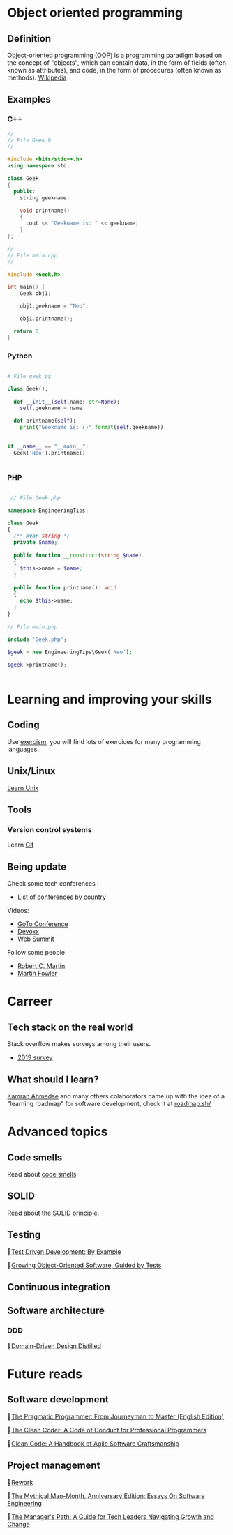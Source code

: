 # Object oriented programming
## Definition
  Object-oriented programming (OOP) is a programming paradigm based on the concept of "objects", which can contain data, in the form of fields (often known as attributes), and code, in the form of procedures (often known as methods). [Wikipedia](https://en.wikipedia.org/wiki/Object-oriented_programming)
## Examples
### C++

```c++
//
// File Geek.h
//

#include <bits/stdc++.h> 
using namespace std; 

class Geek 
{ 
  public: 
	string geekname; 

	void printname() 
	{ 
	  cout << "Geekname is: " << geekname; 
	} 
}; 

//
// File main.cpp
//

#include <Geek.h> 

int main() { 
	Geek obj1; 

	obj1.geekname = "Neo"; 

	obj1.printname(); 

  return 0; 
} 
```

### Python
```python

# File geek.py

class Geek():
    
  def __init__(self,name: str=None):
    self.geekname = name

  def printname(self):
    print("Geekname is: {}".format(self.geekname))
      

if __name__ == "__main__":
  Geek('Neo').printname()
  
```

### PHP
```php

 // File Geek.php

namespace EngineeringTips;

class Geek 
{
  /** @var string */
  private $name;
  
  public function __construct(string $name) 
  {
    $this->name = $name;
  }
  
  public function printname(): void 
  {
    echo $this->name;
  }
}
    
// File main.php
  
include 'Geek.php';

$geek = new EngineeringTips\Geek('Neo');

$geek->printname();
  
```

# Learning and improving your skills
## Coding
Use [exercism](https://exercism.io/), you will find lots of exercices for many programming languages.

## Unix/Linux
[Learn Unix](https://es.coursera.org/learn/unix)

## Tools
### Version control systems

Learn [Git](https://try.github.io/)


## Being update
Check some tech conferences : 
* [List of conferences by country](https://techconferences.co/)

Videos:

* [GoTo Conference](https://www.youtube.com/channel/UCs_tLP3AiwYKwdUHpltJPuA)
* [Devoxx](https://www.youtube.com/channel/UCCBVCTuk6uJrN3iFV_3vurg)
* [Web Summit](https://www.youtube.com/channel/UCJtkHqH4Qof97TSx7BzE5IQ/videos)

Follow some people

* [Robert C. Martin](https://twitter.com/unclebobmartin)
* [Martin Fowler](https://twitter.com/martinfowler)

# Carreer
## Tech stack on the real world
Stack overflow makes surveys among their users.
* [2019 survey](https://insights.stackoverflow.com/survey/2019)

## What should I learn?
[Kamran Ahmedse](https://twitter.com/kamranahmedse) and many others colaborators came up with the idea of a "learning roadmap" for software development, check it at [roadmap.sh/](https://roadmap.sh/)

# Advanced topics

## Code smells 
Read about [code smells](https://en.wikipedia.org/wiki/Code_smell)

## SOLID
Read about the [SOLID orinciple](https://en.wikipedia.org/wiki/SOLID).

## Testing
📖[Test Driven Development: By Example](https://www.amazon.com/gp/product/0321146530/ref=x_gr_w_bb_sout)

📖[Growing Object-Oriented Software, Guided by Tests](https://www.amazon.com/gp/product/0321503627/ref=x_gr_w_bb_sout)
    
## Continuous integration

## Software architecture
### DDD
📖[Domain-Driven Design Distilled](https://www.amazon.com/gp/product/0134434420/ref=x_gr_w_bb_sout)

# Future reads
## Software development
📖[The Pragmatic Programmer: From Journeyman to Master (English Edition)](https://www.amazon.es/Pragmatic-Programmer-Journeyman-Master-ebook/dp/B003GCTQAE)

📖[The Clean Coder: A Code of Conduct for Professional Programmers](https://www.amazon.com/gp/product/0137081073/ref=x_gr_w_bb_sout)

📖[Clean Code: A Handbook of Agile Software Craftsmanship](https://www.amazon.com/gp/product/0132350882/ref=x_gr_w_bb_sout)

## Project management
📖[Rework](https://basecamp.com/books/rework)

📖[The Mythical Man-Month, Anniversary Edition: Essays On Software Engineering](https://www.amazon.com/Mythical-Man-Month-Anniversary-Software-Engineering-ebook/dp/B00B8USS14/ref=pd_sim_351_7)

📖[The Manager's Path: A Guide for Tech Leaders Navigating Growth and Change](https://www.amazon.com/Managers-Path-Leaders-Navigating-Growth/dp/1491973897)
